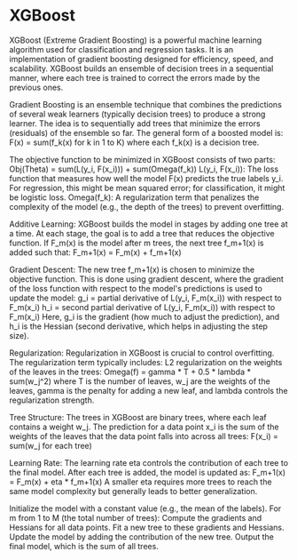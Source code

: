 # XGBoost


XGBoost (Extreme Gradient Boosting) is a powerful machine learning algorithm used for classification and regression tasks. It is an implementation of gradient boosting designed for efficiency, speed, and scalability. XGBoost builds an ensemble of decision trees in a sequential manner, where each tree is trained to correct the errors made by the previous ones.


Gradient Boosting is an ensemble technique that combines the predictions of several weak learners (typically decision trees) to produce a strong learner. The idea is to sequentially add trees that minimize the errors (residuals) of the ensemble so far.
The general form of a boosted model is:
F(x) = sum(f_k(x) for k in 1 to K)
where each f_k(x) is a decision tree.

The objective function to be minimized in XGBoost consists of two parts:
Obj(Theta) = sum(L(y_i, F(x_i))) + sum(Omega(f_k))
L(y_i, F(x_i)): The loss function that measures how well the model F(x) predicts the true labels y_i. For regression, this might be mean squared error; for classification, it might be logistic loss.
Omega(f_k): A regularization term that penalizes the complexity of the model (e.g., the depth of the trees) to prevent overfitting.


Additive Learning:
XGBoost builds the model in stages by adding one tree at a time. At each stage, the goal is to add a tree that reduces the objective function. If F_m(x) is the model after m trees, the next tree f_m+1(x) is added such that:
F_m+1(x) = F_m(x) + f_m+1(x)

Gradient Descent:
The new tree f_m+1(x) is chosen to minimize the objective function. This is done using gradient descent, where the gradient of the loss function with respect to the model's predictions is used to update the model:
g_i = partial derivative of L(y_i, F_m(x_i)) with respect to F_m(x_i)
h_i = second partial derivative of L(y_i, F_m(x_i)) with respect to F_m(x_i)
Here, g_i is the gradient (how much to adjust the prediction), and h_i is the Hessian (second derivative, which helps in adjusting the step size).

Regularization:
Regularization in XGBoost is crucial to control overfitting. The regularization term typically includes:
L2 regularization on the weights of the leaves in the trees:
Omega(f) = gamma * T + 0.5 * lambda * sum(w_j^2)
where T is the number of leaves, w_j are the weights of the leaves, gamma is the penalty for adding a new leaf, and lambda controls the regularization strength.

Tree Structure:
The trees in XGBoost are binary trees, where each leaf contains a weight w_j. The prediction for a data point x_i is the sum of the weights of the leaves that the data point falls into across all trees:
F(x_i) = sum(w_j for each tree)

Learning Rate:
The learning rate eta controls the contribution of each tree to the final model. After each tree is added, the model is updated as:
F_m+1(x) = F_m(x) + eta * f_m+1(x)
A smaller eta requires more trees to reach the same model complexity but generally leads to better generalization.


Initialize the model with a constant value (e.g., the mean of the labels).
For m from 1 to M (the total number of trees):
Compute the gradients and Hessians for all data points.
Fit a new tree to these gradients and Hessians.
Update the model by adding the contribution of the new tree.
Output the final model, which is the sum of all trees.
